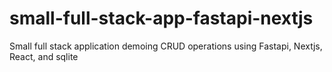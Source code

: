 # small-full-stack-app-fastapi-nextjs
Small  full stack application demoing CRUD operations using Fastapi, Nextjs, React, and sqlite
